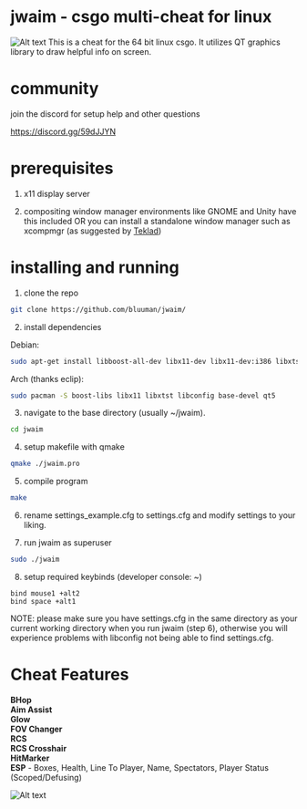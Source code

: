 # jwaim - csgo multi-cheat for linux
![Alt text](https://i.imgur.com/xmjycBr.jpg "another screenshot")
This is a cheat for the 64 bit linux csgo. It utilizes QT graphics library to draw helpful info on screen.
# community
join the discord for setup help and other questions

https://discord.gg/59dJJYN
# prerequisites
1. x11 display server

2. compositing window manager 
environments like GNOME and Unity have this included OR you can install a standalone window manager such as xcompmgr (as suggested by [Teklad](https://github.com/Teklad))
# installing and running
1. clone the repo
```bash
git clone https://github.com/bluuman/jwaim/
```
2. install dependencies

  Debian:
```bash
sudo apt-get install libboost-all-dev libx11-dev libx11-dev:i386 libxtst-dev libconfig++-dev build-essential qt5-default
```
  Arch (thanks eclip):
```bash
sudo pacman -S boost-libs libx11 libxtst libconfig base-devel qt5
```

3. navigate to the base directory (usually ~/jwaim).
```bash
cd jwaim
```

4. setup makefile with qmake
```bash
qmake ./jwaim.pro
```

5. compile program
```bash
make
```
6. rename settings_example.cfg to settings.cfg and modify settings to your liking.

7. run jwaim as superuser

```bash 
sudo ./jwaim
```
8. setup required keybinds (developer console: ~)
```
bind mouse1 +alt2
bind space +alt1
```


NOTE:
please make sure you have settings.cfg in the same directory as your current working directory when you run jwaim (step 6), otherwise you will experience problems with libconfig not being able to find settings.cfg.
# Cheat Features
**BHop  
Aim Assist  
Glow  
FOV Changer  
RCS  
RCS Crosshair  
HitMarker  
ESP** - Boxes, Health, Line To Player, Name, Spectators, Player Status (Scoped/Defusing)

![Alt text](http://i.imgur.com/g2IU45i.jpg "screenshot")
